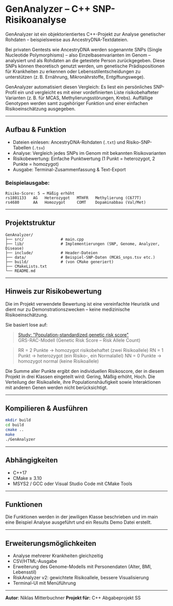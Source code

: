 # GenAnalyzer – C++ SNP-Risikoanalyse

GenAnalyzer ist ein objektorientiertes C++-Projekt zur Analyse genetischer Rohdaten – beispielsweise aus AncestryDNA-Textdateien.

Bei privaten Gentests wie AncestryDNA werden sogenannte SNPs (Single Nucleotide Polymorphisms) – also Einzelbasenvarianten im Genom – analysiert und als Rohdaten an die getestete Person zurückgegeben. Diese SNPs können theoretisch genutzt werden, um genetische Prädispositionen für Krankheiten zu erkennen oder Lebensstilentscheidungen zu unterstützen (z. B. Ernährung, Mikronährstoffe, Entgiftungswege).

GenAnalyzer automatisiert diesen Vergleich:
Es liest ein persönliches SNP-Profil ein und vergleicht es mit einer vordefinierten Liste risikobehafteter Varianten (z. B. für MCAS, Methylierungsstörungen, Krebs). Auffällige Genotypen werden samt zugehöriger Funktion und einer einfachen Risikoeinschätzung ausgegeben.

---

## Aufbau & Funktion

- Dateien einlesen: AncestryDNA-Rohdaten (`.txt`) und Risiko-SNP-Tabellen (`.tsv`)
- Analyse: Vergleich jedes SNPs im Genom mit bekannten Risikovarianten
- Risikobewertung: Einfache Punktwertung (1 Punkt = heterozygot, 2 Punkte = homozygot)
- Ausgabe: Terminal-Zusammenfassung & Text-Export

### Beispielausgabe:

```
Risiko-Score: 5 → Mäßig erhöht
rs1801133   AG   Heterozygot   MTHFR   Methylierung (C677T)
rs4680      AA   Homozygot     COMT    Dopaminabbau (Val/Met)
```

---

## Projektstruktur

```
GenAnalyzer/
├── src/                # main.cpp
├── lib/                # Implementierungen (SNP, Genome, Analyzer, Disease)
├── include/            # Header-Dateien
├── data/               # Beispiel-SNP-Daten (MCAS_snps.tsv etc.)
├── build/              # (von CMake generiert)
├── CMakeLists.txt
└── README.md
```

---

## Hinweis zur Risikobewertung

Die im Projekt verwendete Bewertung ist eine vereinfachte Heuristik und dient nur zu Demonstrationszwecken – keine medizinische Risikoeinschätzung.

Sie basiert lose auf:
>[Study: "Population-standardized genetic risk score"](https://pmc.ncbi.nlm.nih.gov/articles/PMC4955173/)  
>GRS-RAC-Modell
>(Genetic Risk Score – Risk Allele Count)

>RR = 2 Punkte → homozygot risikobehaftet (zwei Risikoallele)
>RN = 1 Punkt → heterozygot (ein Risiko-, ein Normalallel)
>NN = 0 Punkte → homozygot normal (keine Risikoallele)

Die Summe aller Punkte ergibt den individuellen Risikoscore, der in diesem Projekt in drei Klassen eingeteilt wird: Gering, Mäßig erhöht, Hoch.
Die Verteilung der Risikoallele, ihre Populationshäufigkeit sowie Interaktionen mit anderen Genen werden nicht berücksichtigt.

---

## Kompilieren & Ausführen

```bash
mkdir build
cd build
cmake ..
make
./GenAnalyzer
```

---

## Abhängigkeiten

- C++17
- CMake ≥ 3.10
- MSYS2 / GCC oder Visual Studio Code mit CMake Tools

---

## Funktionen
Die Funktionen werden in der jewiligen Klasse beschrieben und im main eine Beispiel Analyse ausgeführt und ein Results Demo Datei erstellt.

---

## Erweiterungsmöglichkeiten

- Analyse mehrerer Krankheiten gleichzeitig
- CSV/HTML-Ausgabe
- Erweiterung des Genome-Modells mit Personendaten (Alter, BMI, Lebensstil)
- RiskAnalyzer v2: gewichtete Risikoallele, bessere Visualisierung
- Terminal-UI mit Menüführung

---

**Autor**: Niklas Mitterbuchner
**Projekt für:** C++ Abgabeprojekt SS  

